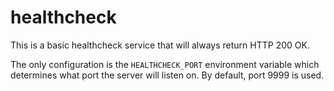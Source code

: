 # healthcheck

This is a basic healthcheck service that will always return HTTP 200 OK.

The only configuration is the `HEALTHCHECK_PORT` environment variable which determines what port the server will listen on. By default, port 9999 is used.
